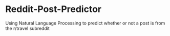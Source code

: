 # Reddit-Post-Predictor
Using Natural Language Processing to predict whether or not a post is from the r/travel subreddit

